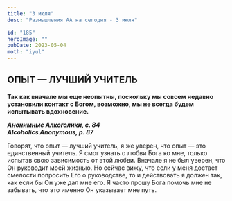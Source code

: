 ```yaml
---
title: "3 июля"
desc: "Размышления АА на сегодня - 3 июля"

id: "185"
heroImage: ""
pubDate: 2023-05-04
moth: "iyul"
---
```


## ОПЫТ — ЛУЧШИЙ УЧИТЕЛЬ

**Так как вначале мы еще неопытны, поскольку мы совсем недавно установили
контакт с Богом, возможно, мы не всегда будем испытывать вдохновение.**

**_Анонимные Алкоголики, с. 84  
Alcoholics Anonymous, p. 87_**

Говорят, что опыт — лучший учитель, я же уверен, что опыт — это единственный
учитель. Я смог узнать о любви Бога ко мне, только испытав свою зависимость от
этой любви. Вначале я не был уверен, что Он руководит моей жизнью. Но сейчас
вижу, что если у меня достает смелости попросить Его о руководстве, то и
действовать я должен так, как если бы Он уже дал мне его. Я часто прошу Бога
помочь мне не забывать, что это именно Он указывает мне путь.
